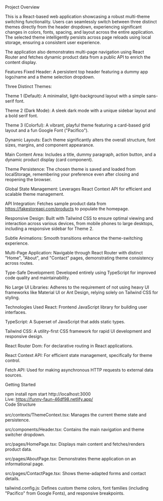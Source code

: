 
Project Overview

This is a React-based web application showcasing a robust multi-theme switching functionality. Users can seamlessly switch between three distinct themes directly from the header dropdown, experiencing significant changes in colors, fonts, spacing, and layout across the entire application. The selected theme intelligently persists across page reloads using local storage, ensuring a consistent user experience.

The application also demonstrates multi-page navigation using React Router and fetches dynamic product data from a public API to enrich the content display.

Features
Fixed Header: A persistent top header featuring a dummy app logo/name and a theme selection dropdown.

Three Distinct Themes:

Theme 1 (Default): A minimalist, light-background layout with a simple sans-serif font.

Theme 2 (Dark Mode): A sleek dark mode with a unique sidebar layout and a bold serif font.

Theme 3 (Colorful): A vibrant, playful theme featuring a card-based grid layout and a fun Google Font ("Pacifico").

Dynamic Layouts: Each theme significantly alters the overall structure, font sizes, margins, and component appearance.

Main Content Area: Includes a title, dummy paragraph, action button, and a dynamic product display (card component).

Theme Persistence: The chosen theme is saved and loaded from localStorage, remembering your preference even after closing and reopening the browser.

Global State Management: Leverages React Context API for efficient and scalable theme management.

API Integration: Fetches sample product data from https://fakestoreapi.com/products to populate the homepage.

Responsive Design: Built with Tailwind CSS to ensure optimal viewing and interaction across various devices, from mobile phones to large desktops, including a responsive sidebar for Theme 2.

Subtle Animations: Smooth transitions enhance the theme-switching experience.

Multi-Page Application: Navigable through React Router with distinct "Home", "About", and "Contact" pages, demonstrating theme consistency across routes.

Type-Safe Development: Developed entirely using TypeScript for improved code quality and maintainability.

No Large UI Libraries: Adheres to the requirement of not using heavy UI frameworks like Material UI or Ant Design, relying solely on Tailwind CSS for styling.

Technologies Used
React: Frontend JavaScript library for building user interfaces.

TypeScript: A Superset of JavaScript that adds static types.

Tailwind CSS: A utility-first CSS framework for rapid UI development and responsive design.

React Router Dom: For declarative routing in React applications.

React Context API: For efficient state management, specifically for theme control.

Fetch API: Used for making asynchronous HTTP requests to external data sources.

Getting Started

npm install
npm start
http://localhost:3000
<br/>
Live: https://funny-faun-46df98.netlify.app/
<br/>
Code Structure <br/><br/>
src/contexts/ThemeContext.tsx: Manages the current theme state and persistence.

src/components/Header.tsx: Contains the main navigation and theme switcher dropdown.

src/pages/HomePage.tsx: Displays main content and fetches/renders product data.

src/pages/AboutPage.tsx: Demonstrates theme application on an informational page.

src/pages/ContactPage.tsx: Shows theme-adapted forms and contact details.

tailwind.config.js: Defines custom theme colors, font families (including "Pacifico" from Google Fonts), and responsive breakpoints.


